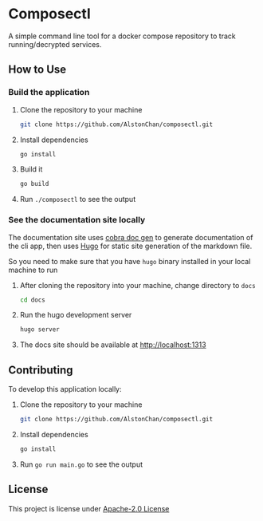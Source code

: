 # Composectl

A simple command line tool for a docker compose repository to track running/decrypted services.

## How to Use

### Build the application

1. Clone the repository to your machine

   ```bash
   git clone https://github.com/AlstonChan/composectl.git
   ```

2. Install dependencies

   ```bash
   go install
   ```

3. Build it

   ```bash
   go build
   ```

4. Run `./composectl` to see the output

### See the documentation site locally

The documentation site uses [cobra doc gen](https://pkg.go.dev/github.com/spf13/cobra@v1.10.1/doc) to generate documentation of the cli app, then uses [Hugo](https://gohugo.io/) for static site generation of the markdown file.

So you need to make sure that you have `hugo` binary installed in your local machine to run

1. After cloning the repository into your machine, change directory to `docs`

   ```bash
   cd docs
   ```

2. Run the hugo development server

   ```bash
   hugo server
   ```

3. The docs site should be available at <http://localhost:1313>

## Contributing

To develop this application locally:

1. Clone the repository to your machine

   ```bash
   git clone https://github.com/AlstonChan/composectl.git
   ```

2. Install dependencies

   ```bash
   go install
   ```

3. Run `go run main.go` to see the output

## License

This project is license under [Apache-2.0 License](./LICENSE)
